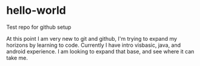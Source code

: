 # hello-world
Test repo for github setup

At this point I am very new to git and github, I'm trying to expand my horizons by learning to code. Currently I have intro visbasic, java, and android experience. I am looking to expand that base, and see where it can take me.
